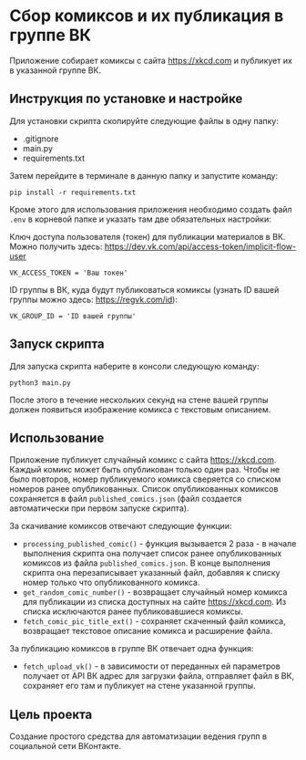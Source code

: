 # Сбор комиксов и их публикация в группе ВК

Приложение собирает комиксы с сайта https://xkcd.com и публикует их в указанной группе ВК.

## Инструкция по установке и настройке

Для установки скрипта скопируйте следующие файлы в одну папку:

- .gitignore
- main.py
- requirements.txt

Затем перейдите в терминале в данную папку и запустите команду:

```
pip install -r requirements.txt
```

Кроме этого для использования приложения необходимо создать файл `.env` в корневой папке и указать там две обязательных настройки:

Ключ доступа пользователя (токен) для публикации материалов в ВК. Можно получить здесь: https://dev.vk.com/api/access-token/implicit-flow-user

```
VK_ACCESS_TOKEN = 'Ваш токен'
```

ID группы в ВК, куда будут публиковаться комиксы (узнать ID вашей группы можно здесь: https://regvk.com/id):

```
VK_GROUP_ID = 'ID вашей группы'
```

## Запуск скрипта

Для запуска скрипта наберите в консоли следующую команду:

```
python3 main.py
```

После этого в течение нескольких секунд на стене вашей группы должен появиться изображение комикса с текстовым описанием.

## Использование

Приложение публикует случайный комикс с сайта https://xkcd.com. Каждый комикс может быть опубликован только один раз.
Чтобы не было повторов, номер публикуемого комикса сверяется со списком номеров ранее опубликованных. Список опубликованных комиксов сохраняется в файл `published_comics.json` (файл создается автоматически при первом запуске скрипта).


За скачивание комиксов отвечают следующие функции:

- `processing_published_comic()` - функция вызывается 2 раза - в начале выполнения скрипта она получает список ранее опубликованных комиксов из файла `published_comics.json`. В конце выполнения скрипта она перезаписывает указанный файл, добавляя к списку номер только что опубликованного комикса.
- `get_random_comic_number()` - возвращает случайный номер комикса для публикации из списка доступных на сайте https://xkcd.com. Из списка исключаются ранее публиковавшиеся комиксы. 
- `fetch_comic_pic_title_ext()` - сохраняет скаченный файл комикса, возвращает текстовое описание комикса и расширение файла.

За публикацию комиксов в группе ВК отвечает одна функция:

- `fetch_upload_vk()` - в зависимости от переданных ей параметров получает от API ВК адрес для загрузки файла, отправляет файл в ВК, сохраняет его там и публикует на стене указанной группы.

## Цель проекта

Создание простого средства для автоматизации ведения групп в социальной сети ВКонтакте.

